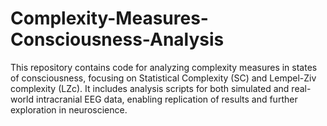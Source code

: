 # Complexity-Measures-Consciousness-Analysis
This repository contains code for analyzing complexity measures in states of consciousness, focusing on Statistical Complexity (SC) and Lempel-Ziv complexity (LZc). It includes analysis scripts for both simulated and real-world intracranial EEG data, enabling replication of results and further exploration in neuroscience.
